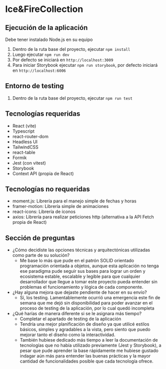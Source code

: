 # Ice&FireCollection

## Ejecución de la aplicación

Debe tener instalado Node.js en su equipo

1. Dentro de la ruta base del proyecto, ejecutar `npm install`
2. Luego ejecutar `npm run dev`
3. Por defecto se iniciará en `http://localhost:3009`
4. Para iniciar Storybook ejecutar `npm run storybook`, por defecto iniciará en `http://localhost:6006`

## Entorno de testing

1. Dentro de la ruta base del proyecto, ejecutar `npm run test`

## Tecnologías requeridas

- React (vite)
- Typescript
- react-router-dom
- Headless UI
- TailwindCSS
- react-table
- Formik
- Jest (con vitest)
- Storybook
- Context API (propia de React)

## Tecnologías no requeridas

- moment.js: Librería para el manejo simple de fechas y horas
- framer-motion: Librería simple de animaciones
- react-icons: Librería de íconos
- axios: Librería para realizar peticiones http (alternativa a la API Fetch propia de React)

## Sección de preguntas

- ¿Cómo decidiste las opciones técnicas y arquitectónicas utilizadas como parte de su solución?
  - Me base lo más que pude en el patrón SOLID orientado programación orientada a objetos, aunque esta aplicación no tenga ese paradigma pude seguir sus bases para lograr un orden y ecosistema estable, escalable y legible para que cualquier desarrollador que llegue a tomar este proyecto pueda entender sin problemas el funcionamiento y lógica de cada componente.
- ¿Hay alguna mejora que dejaste pendiente de hacer en su envío?
  - Sí, los testing. Lamentablemente ocurrió una emergencia este fin de semana que me dejó sin disponibilidad para poder avanzar en el proceso de testing de la aplicación, por lo cual quedó incompleta
- ¿Qué harías de manera diferente si se le asignara más tiempo?
  - Completar el apartado de testing de la aplicación
  - Tendría una mejor planificación de diseño ya que utilicé estilos básicos, simples y agradables a la vista, pero siento que puedo mejorar tanto el diseño como la interactividad.
  - También hubiese dedicado más tiempo a leer la documentación de tecnologías que no había utilizado previamente (Jest y Storybook), a pesar que pude aprender la base rápidamente me hubiese gustado indagar aún más para entender las buenas prácticas y la mayor cantidad de funcionalidades posible que cada tecnología ofrece.

